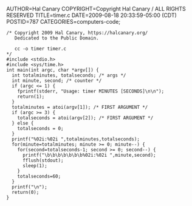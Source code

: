AUTHOR=Hal Canary
COPYRIGHT=Copyright Hal Canary / ALL RIGHTS RESERVED
TITLE=timer.c
DATE=2009-08-18 20:33:59-05:00 (CDT)
POSTID=787
CATEGORIES=computers-code;

    /* Copyright 2009 Hal Canary, https://halcanary.org/
       Dedicated to the Public Domain.
    
       cc -o timer timer.c
    */
    #include <stdio.h>
    #include <sys/time.h>
    int main(int argc, char *argv[]) {
      int totalminutes, totalseconds; /* args */
      int minute, second; /* counter */
      if (argc <= 1) {
        fprintf(stderr, "Usage: timer MINUTES [SECONDS]\n\n");
        return(1);
      }
      totalminutes = atoi(argv[1]); /* FIRST ARGUMENT */
      if (argc >= 3) {
        totalseconds = atoi(argv[2]); /* FIRST ARGUMENT */
      } else {
        totalseconds = 0;
      }
      printf("%02i:%02i ",totalminutes,totalseconds);
      for(minute=totalminutes; minute >= 0; minute--) {
        for(second=totalseconds-1; second >= 0; second--) {
          printf("\b\b\b\b\b\b\b%02i:%02i ",minute,second);
          fflush(stdout);
          sleep(1);
        }
        totalseconds=60;
      }
      printf("\n");
      return(0);
    }
